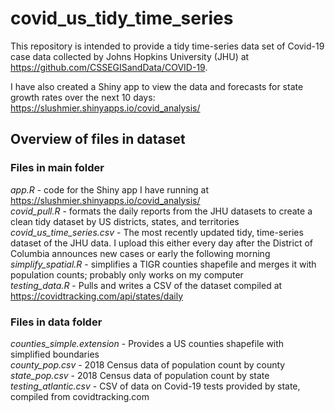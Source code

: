 # covid_us_tidy_time_series
This repository is intended to provide a tidy time-series data set of Covid-19 case data collected by 
Johns Hopkins University (JHU) at https://github.com/CSSEGISandData/COVID-19.

I have also created a Shiny app to view the data and forecasts for state growth rates over the next 10 days: 
https://slushmier.shinyapps.io/covid_analysis/

## Overview of files in dataset
### Files in main folder

*app.R* - code for the Shiny app I have running at https://slushmier.shinyapps.io/covid_analysis/  
*covid_pull.R* - formats the daily reports from the JHU datasets to create a clean tidy dataset by US districts, states,
and territories  
*covid_us_time_series.csv* - The most recently updated tidy, time-series dataset of the JHU data. I upload this either every
day after the District of Columbia announces new cases or early the following morning  
*simplify_spatial.R* - simplifies a TIGR counties shapefile and merges it with population counts; probably only works on my computer  
*testing_data.R* - Pulls and writes a CSV of the dataset compiled at https://covidtracking.com/api/states/daily  

### Files in data folder  

*counties_simple.extension* - Provides a US counties shapefile with simplified boundaries  
*county_pop.csv* - 2018 Census data of population count by county  
*state_pop.csv* - 2018 Census data of population count by state  
*testing_atlantic.csv* - CSV of data on Covid-19 tests provided by state, compiled from covidtracking.com  
